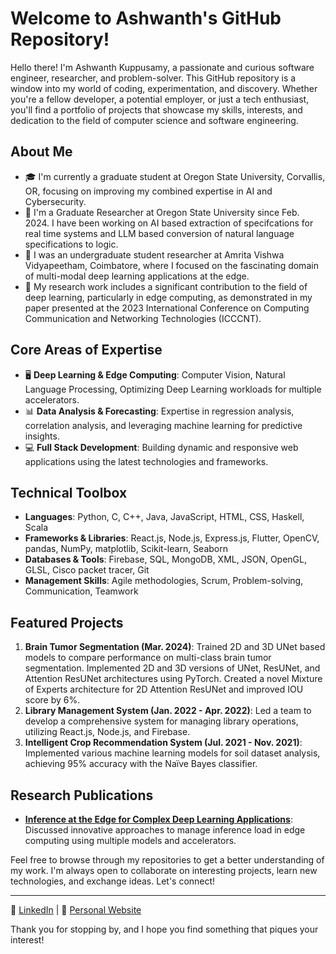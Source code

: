 # Welcome to Ashwanth's GitHub Repository!

Hello there! I'm Ashwanth Kuppusamy, a passionate and curious software engineer, researcher, and problem-solver. This GitHub repository is a window into my world of coding, experimentation, and discovery. Whether you're a fellow developer, a potential employer, or just a tech enthusiast, you'll find a portfolio of projects that showcase my skills, interests, and dedication to the field of computer science and software engineering.

## About Me

- 🎓 I'm currently a graduate student at Oregon State University, Corvallis, OR, focusing on improving my combined expertise in AI and Cybersecurity.
- 💼 I'm a Graduate Researcher at Oregon State University since Feb. 2024. I have been working on AI based extraction of specifcations for real time systems and LLM based conversion of natural language specifications to logic.
- 💼 I was an undergraduate student researcher at Amrita Vishwa Vidyapeetham, Coimbatore, where I focused on the fascinating domain of multi-modal deep learning applications at the edge.
- 🔭 My research work includes a significant contribution to the field of deep learning, particularly in edge computing, as demonstrated in my paper presented at the 2023 International Conference on Computing Communication and Networking Technologies (ICCCNT).

## Core Areas of Expertise

- 🖥️ **Deep Learning & Edge Computing**: Computer Vision, Natural Language Processing, Optimizing Deep  Learning workloads for multiple accelerators.
- 📊 **Data Analysis & Forecasting**: Expertise in regression analysis, correlation analysis, and leveraging machine learning for predictive insights.
- 💻 **Full Stack Development**: Building dynamic and responsive web applications using the latest technologies and frameworks.

## Technical Toolbox

- **Languages**: Python, C, C++, Java, JavaScript, HTML, CSS, Haskell, Scala
- **Frameworks & Libraries**: React.js, Node.js, Express.js, Flutter, OpenCV, pandas, NumPy, matplotlib, Scikit-learn, Seaborn
- **Databases & Tools**: Firebase, SQL, MongoDB, XML, JSON, OpenGL, GLSL, Cisco packet tracer, Git
- **Management Skills**: Agile methodologies, Scrum, Problem-solving, Communication, Teamwork

## Featured Projects

1. **Brain Tumor Segmentation (Mar. 2024)**: Trained 2D and 3D UNet based models to compare performance on multi-class brain tumor segmentation. Implemented 2D and 3D versions of UNet, ResUNet, and Attention ResUNet architectures using PyTorch. Created a novel Mixture of Experts architecture for 2D Attention ResUNet and improved IOU score by 6%.
2. **Library Management System (Jan. 2022 - Apr. 2022)**: Led a team to develop a comprehensive system for managing library operations, utilizing React.js, Node.js, and Firebase.
3. **Intelligent Crop Recommendation System (Jul. 2021 - Nov. 2021)**: Implemented various machine learning models for soil dataset analysis, achieving 95% accuracy with the Naïve Bayes classifier.

## Research Publications

- <a href="https://ieeexplore.ieee.org/document/10306363/" target="_blank">**Inference at the Edge for Complex Deep Learning Applications**</a>: Discussed innovative approaches to manage inference load in edge computing using multiple models and accelerators.

Feel free to browse through my repositories to get a better understanding of my work. I'm always open to collaborate on interesting projects, learn new technologies, and exchange ideas. Let's connect!

---

🔗 <a href="https://www.linkedin.com/in/ashwanth-kuppusamy-b031b019a/" target="_blank">LinkedIn</a> | 🔗 <a href="https://ashwanth-07.github.io/me/" target="_blank">Personal Website</a> 

Thank you for stopping by, and I hope you find something that piques your interest!
